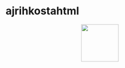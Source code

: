 # ajrihkostahtml
<div id="header" align="center">
  <img src="https://giphy.com/stickers/working-programing-programar-smGCEo5zsAXtK4bqAT" width="100"/>
</div>
